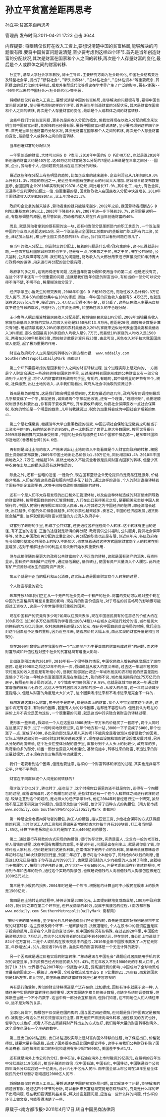 # 孙立平贫富差距再思考  
孙立平:贫富差距再思考

管理员 发布时间.2011-04-21 17:23  点击.3644



内容提要: 将眼睛仅仅盯在收入工资上,要想说清楚中国的贫富格局,能够解决的问题很有限.要将中国贫富问题说清楚,至少要考虑到这样四个环节.首先是当年创造财富的分配状况,其次是财富在国家和个人之间的转移,再次是个人存量财富的变化,最后是个人或群体之间的财富转移.

 

 

      孙立平,清华大学社会学系教授,博士生导师.主要研究方向为社会现代化,中国社会结构变迁及转型社会学,提出了“断裂社会",“新失业群体",“总体性社会",“总体性资本"等重要概念.其所提出的现代化的时序模式,后发外生型现代化等理论在学术界产生了广泛的影响.著有<断裂---90年代以来的中国社会><社会现代化>等专著.

      将眼睛仅仅盯在收入工资上,要想说清楚中国的贫富格局,能够解决的问题很有限.要将中国贫富问题说清楚,至少要考虑到这样四个环节.首先是当年创造财富的分配状况,其次是财富在国家和个人之间的转移,再次是个人存量财富的变化,最后是个人或群体之间的财富转移.

      这些年我们讨论贫富问题,更多的是用收入分配的概念,但我觉得现在以收入分配的概念来说明当前中国贫富问题,能解释的已经很有限.要将中国贫富问题说清楚,至少要考虑到这样四个环节.首先是当年创造财富的分配状况,其次是财富在国家和个人之间的转移,再次是个人存量财富的变化,最后是个人或群体之间的财富转移.

      当年创造财富的分配状况

      一年里创造的财富,大体可以用G D P表示,2010年中国的G D P近40万亿,也就是说2010年新创造的财富大约是40万亿.这40万亿的财富是怎么分配的?理论上来说是在三家之间分---国家,企业,劳动者个人,但问题首先就出在这三家分的时候.

      最近这些年在分配上有些明显的趋势,比如企业拿的越来越多.企业利润已从几年前的19.0%上升到31.3%.可能的原因之一,是近些年来国有垄断企业的利润大大增加.财政部日前发布数据显示,全国国有企业2010年实现利润19870.6亿元,同比增长37.9%,其中化工,电力,有色金属,交通等行业利润增长超过一倍.但更重要的是,国家财政收入在国民收入分配中快速增长,2010年全国财政收入达到83080亿元,比上年增长21.3%.

      政府和企业拿的越来越多,劳动者拿的就只能越来越少.2002年之前,我国劳动者报酬占G D P的比重基本在50%以上,2003年下降到49.6%,2007年进一步下降到39.7%.这里需要说明一点,有指标调整的原因,但尽管如此,劳动者的收入现在只占当年创造财富的40%.

      而且,就是劳动者拿到的很有限的这一块,还有相当部分是垄断部门的职工拿走的.一个说法是中国的行业收入差距达到15倍.另一个说法是占全国职工总数8%的垄断部门职工所有的工资,奖金,津贴加上福利,相当于全国工资总额的55%.由此,我们就可以看到问题在哪儿了.

      在当年的收入分配上,创造财富的分配上,接着的问题是什么呢?政府拿的多,这不见得就是问题,一些西方福利国家政府拿的也不少,但是有一点,它要取之于民,用之于民,用在公共服务,公共福利,公共保障等等方面.我们现在的问题是,财政收入的大部分用来进行直接投资和维持庞大行政机构的运转,用来进行再分配的部分很有限.

      政府拿的多之后,这钱用得还有问题,这是当年财富分配和使用当中的第二点.但是还没有完,在这个环节中还有一个很重要的问题,这就是我们当年创造的财富当中,有相当的一部分可以说分得不清不楚,不明不白,稀里糊涂给分没了.

      经济学家王小鲁先生的研究表明,2008年中国G D P是30万亿元,而隐性收入总计有9.3万亿元人民币,其中63%的部分集中在10%的家庭.而这一年中国的灰色收入金额有5.4万亿元,也就是说在这30万亿元当中,接近20%,5.4万亿元分得不清不楚,,给分丢了.这些灰色收入主要来自制度不健全导致的腐败,寻租行为,公共资金流失,和垄断性收入的不合理分配.

      王小鲁等人据此推算城镇居民收入分配差距,按城镇居民家庭10%分组,2008年城镇最高收入家庭与最低收入家庭的实际人均收入分别是5350元和13.9万元,差距是26倍,而按统计数据计算只有9倍.用城镇最高收入20%的家庭和农村最低收入20%的家庭来近似地代表全国最高和最低收入10%家庭,那么全国最高10%家庭的人均收入是9.7万元,而最低10%家庭的人均收入是1500元,两者在2008年相差65倍,而按统计数据计算只有23倍.由此可见,灰色收入对于拉大我国国民收入差距,起了极为重要的作用.

      财富在政府和个人之间是如何转移的?(南方都市报  www.nddaily.com SouthernMetropolisDailyMark 南都网)

      第二个环节需要考虑的是国家和个人之间的财富转移过程.这个过程实际上是双向的,一方面是个人财富会通过一些途径转移到国家的手里,反过来转移到国家形成的公共财富又有一部分会流到个人的手里.将个人的财富转移到政府的手里,有明的,有暗的,其中最明显的环节有三个,税收,社保缴费,出让土地的收入.从中我们能看出,政府从社会中抽取的资源过多.

      首先是税负的增加,这是我们都会明显感受到的,尤其在最近的这几年,政府所有的调控到最后几乎都变成了一个字,那就是钱,如果说两个字那就是收钱,还有一个理由,“理顺税制",说要理顺税制很多税种要出台,你有房子要收房产税,开车要收环境税,你要社会保障要收一点社会保障税.税负的增长是一个明显的趋势,几年前我就说过,税负的加重将会成为中国社会矛盾新的焦点.

      第二个是社保缴费.根据清华大学白重恩教授的研究,中国五项社会保险法定缴费之和相当于工资水平的40%,有的地区甚至达到50%,这一比例超过了世界上绝大多数国家.按照世界银行2009年最新测算的实际承受税率,中国的社会保险缴费在181个国家中排名第一,是东亚邻国和邻近地区(香港和台湾)的4.6倍.

      再有则是出让土地的收入.严格来说出让土地的收入不能看做是个人财富向政府的转移.根据国土资源部发布数据,2009年中国土地出让总价款为1.59万亿元,同比增加63.4%.2010年中国卖地收入2.7万亿,增幅超70%.虽然土地收入不能完全看做是民间财富向国家的转移,但至少其中农民在土地上的损失是具有这种性质的.

      除此之外,还有一些暗的途径.一是物价,现在国有垄断企业无论提供的是商品还是服务,价格都非常高,人们在消费这些商品和服务时是多花了钱的,通过这样的途径,个人的财富直接转移到了国有垄断企业那里去,这等于间接向政府或向国家的转移.

      还有一个是人们不太容易发现的出口和外汇管理体制,以及由这种体制造成的财富缩水所导致的财富转移.按照我国目前的外汇管理制度,人们在出口获得美元之后,是要把美元卖给中国人民银行的,中国人民银行再按照汇率印发人民币.有人将其称之为中国经济的陷阱,即经济增长越快,出口越多,中国的外汇储备就越多,印的钞票也越来越多.换言之,中国的经济越发展,通货膨胀会越严重.这样就使民间财富以贬值的方式流入政府手中.

      财富到了政府的手里,形成了公共财富,还要通过各种途径向个人转移.这个转移有正当的途径,有不正当的途径.正当的途径就是所谓的再分配.政府提供公共福利,公共服务,提供社会保障等等.总体上中国政府再分配的比重比较小,再分配的职能也还是有限.但近些年来,各级政府在社会保障和基本公共服务上的投入不断加大,也意味着通过这种方式国家财富向个人的转移在明显增加,这对于缓解社会中的利益关系失衡开始发挥重要作用.

      但与此相伴随的是更大的政府公共财富向个人不正当的转移,这就是国有资产的流失.有资料显示,国有资产改制破产过程中,通过低估漏估,低价转让,使国有资产大量流入个人腰包.此外还有矿产资源领域发生的国有资产流失.

      第三个就是不正当的福利和三公消费,这实际上也是国家财富向个人转移的过程.

      个人财富存量的变化

      改革开放30年我们正在从一个无产的社会变成一个有产的社会.财富的变动可以说对整个现在中国的贫富格局有着至关重要的影响.现在有的财富价值变动,对于现在的贫富格局的影响很可能超过工资收入,这是一个非常值得我们重视的因素.

      现在中国有产的究竟有多少呢?如果以住房来表示,现在中国居民拥有的住房总的价值大约在100多万亿.这100多万亿按照有的学者提出的3/4和1/4在城乡之间进行划分的话,城市居民大约拥有的75万亿元住房,农村居民拥有的是25万亿元.在研究中国目前贫富格局的时候,我们应当对这个因素给予足够的重视,因为近些年来,随着房价的大幅上涨,由此实现的财富升值是相当可观的.

      我在2009年曾提出过在我国存在一个“以房地产为主要载体的财富形成过程"的问题.而这种财富形成和升值过程对整个社会的贫富格局有着重大影响.

      比如说刚刚过去的2010年,2010年有一个很特殊的情况,中国农民收入增长的速度超过了城市居民.这是1998年之后这12年中的头一次,假如说就从收入的意义来说,过去这一年城市居民和农村居民的收入差距是有所缩小的,但我们能够据此说这一年城市居民和农村居民的贫富差距也是缩小了吗?这一年城乡贫富差距其实是在急剧拉大,别的都不说,城市居民拥有的这75万亿元的房子,按照去年统计局的说法,7 0个城市平均房价涨了9.99%,也就是说城市居民这一年通过财富增值的就有六七百亿,远远大于农村居民收入增加的那一点.从收入的角度,这一年可以说城乡差距缩小,但是从财富的角度是大大扩大了,这个因素考虑进来和不考虑进来是完全不一样的.

      有朋友说这算什么财富,房子还不是房子,都是纸面上的财富.我个人不完全同意这个说法,这当中肯定有泡沫,有物价的因素,甚至有人为的炒作因素,这都是不容否认的.但是我认为现在的房价上升不完全是因为这些,一个很重要的问题,就是这当中其实隐含着财富的转移过程.

      更形象一些来说,假如说一个人在这里以3000块钱一平方米的价格买了一套房子,两个人同时在这里买了房子,过了一段时间地铁修过来,在那个地方有一站,3000一下子变成了6000,那个也涨了一点,变成了4000,多出来的部分是从哪儿来的呢?不能完全是看做泡沫或者是物价的因素,实际上地铁这部分的一部分财富转移渗透到这里了.现在基础设施和城市建设超常发展时期,另外从分配的角度来说,这个社会在整体分配的盘子里,直接分到个人人头上的比较少,政府拿的多,政府拿的多的部分,相当一部分也要投入城市建设,基础设施中,转移过来的财富,渗透过来的财富量就很大,对于现在的贫富格局影响也就很大.

      我们一定要看到这个因素,但是也要注意,这样的一个财富转移和渗透的过程,其实也是非常不公平,非常不平等的.

      财富在不同群体或个人间是如何转移的?

      刚才说了分也分了,转也转了,征也征了,这个时候你口袋里的还不就是你的,还得有一个掏腰包的过程,就看谁掏谁的.这个掏腰包的过程,是指财富还有一个在个人和群体之间进行转移的过程.较早注意到这个问题的,是北师大的经济学家钟伟,他在2004年时曾经进行过一个研究,虽然他不是正面来研究这个问题的,但是涉及到这个问题,他计算了四种方式的掏腰包.(南方都市报  www.nddaily.com SouthernMetropolisDailyMark 南都网)

      第一种是企业老板掏劳动者的腰包,掏工人的腰包,指以压低工资,少给社会保障的方式获得超额的利润,当时他说工人的工资和社保偏离正常的状态大约每个月有200块钱,打工者当时是1.85亿,计算下来老板和企业大约是掏了工人4400亿元的腰包.

      第二,通过银行存贷款的方式实现的掏腰包.银行的存贷款,实质是富人,企业向一般的老百姓,穷人借钱的过程.这在中国有掏腰包的意思,不是说不还,问题是出在利率上,就是说你借了钱,你得付给人家利息,但问题是我们这是负利率,正常情况下是两个点的负利率,简单来说就意味着你年初时将这100块钱存到银行里,到第二年初了,银行将这个本给你了,同时给你3块钱的利息,但是这103元已经相当于你存进去时的98元了,也就是说借钱的人少向被借的人支付了利息,这就相当于掏腰包了.按照当时钟伟的计算,这个大约一年有600亿元,但是考虑到现在存贷款的规模,考虑到今年和去年的物价,通过这个实现的掏腰包,也就是说借钱的人向被借钱的人掏腰包应该是在1000亿元以上.

      第三是中小股民的损失.2004年时还是一个熊市,根据他的计算当时中小股民在股市上的损失是1500亿元.

      第四是在土地转让的过程中,钟伟计算是3300亿元,上面提到耕地变成商业地,100万中政府拿40万,我们将之算在第二个环节里,但开发商拿的40万,就属于掏腰包的过程.(南方都市报  www.nddaily.com SouthernMetropolisDailyMark 南都网)

     按照今天的情况来看,至少有另外几种是值得我们特别重视的.首先是资本市场特别是股市中实现的财富转移.这主要涉及两个环节.一是直接融资.按照道理说,个人在股市中的投资应当是属于投资的范畴,应算在个人财富的变动当中.但中国的情况有些特殊.在过去的20年里,中国股市融资额达到3.7万亿元,而给予公众投资者的分红却不到4000亿元.但在同时,由公司上市造就了824个亿万富翁.二是个人或机构在股市交易中的盈亏.2010年全年中国股市蒸发了上万亿元财富,年跌幅达14.31%,投资者70%亏损.由此实现的财富转移是一个无法计算的数字.

      另一个因素就是通过价格实现的财富转移.“移动通讯与中国社会"课题组对居民使用手机的状况的调查显示,手机资费已经占到居民收入的5.43%,而在年收入不到10000元的手机人口中,占到了10.31%.世界银行在2007年的一份报告中认定,受高通行费的影响,中国成为了全球物流成本最高的国家之一.据统计,在中国,全社会物流总成本占G D P比重的21.3%左右,而发达国家则是10%左右.由此可见,由垄断造成的财富转移效应也是不容忽视的

      再有是行贿受贿.类似的财富转移渠道是广泛存在的,比如提成,回扣有许多就属于这一种.人情往来中实现的财富转移也值得重视.这方面既缺少相关的统计数据,也缺少系统的调查数据.但推断应当是一个不小的数字.这当中有一部分会互相抵消,但我们知道,在不同地位人们人情往来中,远不是对等的关系.

      全球化背景下,掏腰包不仅仅是在国内掏的,国与国之间还得掏,但问题是我们中国肯定是被掏的.被掏至少有这么三种方式值得我们注意.首先是资产直接向海外转移,通过移民的方式也好,留学的方式也好,或者人不出去直接将财产转出去的方式也好,我们每年大量的财富转移到海外,这个现在也没有一个准确的数字.

      第二是出口的补贴退税.出口补贴退税实际上是财富向国外转移的过程,为了保证出口,价格就得低,就要大量补贴退税,造成了国外很多商品比国内便宜得多,这等于用我们公共财政补贴了国外消费者.现在每年对出口的补贴和退税有多少呢?5000亿,美国差不多占1/3.

      还有就是海外上市公司的分红.像中石油,中石油在海外上市时融资29亿美元,在最初的四年当中分红高达119亿美元,相当于融资的四倍.仅中国石油,中国石化,中国移动,中国联通四个公司四年海外分红就超过一千亿美元,合计六七千亿元人民币.而中国全部上市公司在18年里给全体股民的分红总额才刚刚超过2000亿人民币.

      将眼睛仅仅盯在收入工资上,要想说清楚中国的贫富格局问题,其实解决不了问题,能够解决的问题很有限.通过这四个环节的分析,可以看出来贫富格局究竟是怎样形成的,究竟是什么样的环节出现问题.现在我们要调整利益关系,解决贫富差距问题,应当在一些什么样的问题,什么样的环节上做文章,可能看得清楚了一些. 

 

 

 

原载于<南方都市报>2011年4月17日,转自中国民商法律网

 